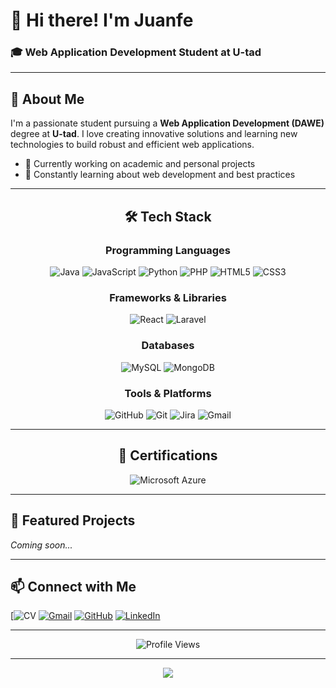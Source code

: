 # 👋 Hi there! I'm Juanfe

### 🎓 Web Application Development Student at U-tad

---

## 🚀 About Me

I'm a passionate student pursuing a **Web Application Development (DAWE)** degree at **U-tad**. I love creating innovative solutions and learning new technologies to build robust and efficient web applications.

- 🔭 Currently working on academic and personal projects
- 🌱 Constantly learning about web development and best practices


---
<div align="center">

## 🛠️ Tech Stack

### Programming Languages
![Java](https://img.shields.io/badge/Java-%23ED8B00.svg?style=for-the-badge&logo=openjdk&logoColor=white)
![JavaScript](https://img.shields.io/badge/JavaScript-%23323330.svg?style=for-the-badge&logo=javascript&logoColor=%23F7DF1E)
![Python](https://img.shields.io/badge/Python-3670A0?style=for-the-badge&logo=python&logoColor=ffdd54)
![PHP](https://img.shields.io/badge/PHP-%23777BB4.svg?style=for-the-badge&logo=php&logoColor=white)
![HTML5](https://img.shields.io/badge/HTML5-%23E34F26.svg?style=for-the-badge&logo=html5&logoColor=white)
![CSS3](https://img.shields.io/badge/CSS3-%231572B6.svg?style=for-the-badge&logo=css3&logoColor=white)

### Frameworks & Libraries
![React](https://img.shields.io/badge/React-%2320232a.svg?style=for-the-badge&logo=react&logoColor=%2361DAFB)
![Laravel](https://img.shields.io/badge/Laravel-%23FF2D20.svg?style=for-the-badge&logo=laravel&logoColor=white)

### Databases
![MySQL](https://img.shields.io/badge/MySQL-%2300f.svg?style=for-the-badge&logo=mysql&logoColor=white)
![MongoDB](https://img.shields.io/badge/MongoDB-%234ea94b.svg?style=for-the-badge&logo=mongodb&logoColor=white)

### Tools & Platforms
![GitHub](https://img.shields.io/badge/GitHub-%23121011.svg?style=for-the-badge&logo=github&logoColor=white)
![Git](https://img.shields.io/badge/Git-%23F05033.svg?style=for-the-badge&logo=git&logoColor=white)
![Jira](https://img.shields.io/badge/Jira-%230A0FFF.svg?style=for-the-badge&logo=jira&logoColor=white)
![Gmail](https://img.shields.io/badge/Gmail-D14836?style=for-the-badge&logo=gmail&logoColor=white)

---

## 📜 Certifications

![Microsoft Azure](https://img.shields.io/badge/Microsoft_Azure-Introduction_Course-0089D6?style=for-the-badge&logo=microsoft-azure&logoColor=white)

---

</div>

## 🌟 Featured Projects



*Coming soon...*

---

## 📫 Connect with Me

[![CV](https://img.shields.io/badge/Portfolio-%23000000.svg?style=for-the-badge&logo=firefox&logoColor=white)
[![Gmail](https://img.shields.io/badge/Gmail-D14836?style=for-the-badge&logo=gmail&logoColor=white)](mailto:menavegajuanfe@gmail.com)
[![GitHub](https://img.shields.io/badge/GitHub-%23121011.svg?style=for-the-badge&logo=github&logoColor=white)](https://github.com/juanfeemv)
[![LinkedIn](https://img.shields.io/badge/LinkedIn-%230077B5.svg?style=for-the-badge&logo=linkedin&logoColor=white)](https://linkedin.com/in/YOUR_USERNAME)

---

<div align="center">
  

![Profile Views](https://komarev.com/ghpvc/?username=juanfeemv&color=blueviolet&style=for-the-badge)

</div>

---

<div align="center">
  <img src="https://capsule-render.vercel.app/api?type=waving&color=gradient&height=100&section=footer"/>
</div>
